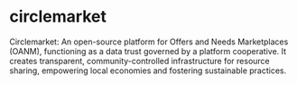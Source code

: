 # circlemarket
Circlemarket: An open-source platform for Offers and Needs Marketplaces (OANM), functioning as a data trust governed by a platform cooperative. It creates transparent, community-controlled infrastructure for resource sharing, empowering local economies and fostering sustainable practices.
